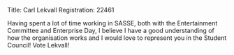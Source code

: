 Title: Carl Lekvall
Registration: 22461

Having spent a lot of time working in SASSE, both with the Entertainment Committee and Enterprise Day, I believe I have a good understanding of how the organisation works and I would love to represent you in the Student Council! Vote Lekvall!
